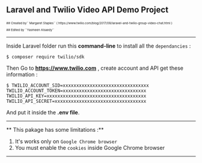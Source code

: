 ## Laravel and Twilio Video API Demo Project

<p style="font-size:8px;"> ## Created by`` Margaret Staples`` ( https://www.twilio.com/blog/2017/09/laravel-and-twilio-group-video-chat.html )</p>

<p style="font-size:8px;">  ## Edited by ``Yasmeen Alsaedy`` </p>

-----------------------------------

Inside Laravel folder run this **command-line** to install all the ``dependancies`` :
```
$ composer require twilio/sdk
```

Then Go to **https://www.twilio.com** , create account and API get these information : 
```
$ TWILIO_ACCOUNT_SID=xxxxxxxxxxxxxxxxxxxxxxxxxxxxxxxx
TWILIO_ACCOUNT_TOKEN=xxxxxxxxxxxxxxxxxxxxxxxxxxxxxxx
TWILIO_API_KEY=xxxxxxxxxxxxxxxxxxxxxxxxxxxxxxxxxxxxx
TWILIO_API_SECRET=xxxxxxxxxxxxxxxxxxxxxxxxxxxxxxxxxx
```

And put it inside the **.env file**.

 ---------------------------------------------------------------------------
 
** This pakage has some limitations :**
1. It's works only on ``Google Chrome browser``
2. You must enable the ``cookies`` inside Google Chrome browser


---------------------------------------------------------------------------

